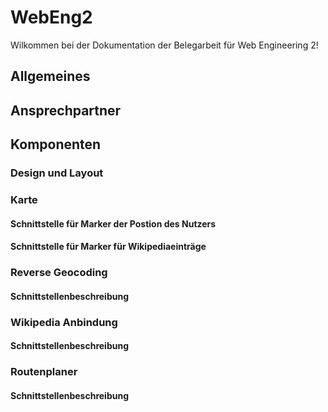 # WebEng2
Wilkommen bei der Dokumentation der Belegarbeit für Web Engineering 2!

## Allgemeines

## Ansprechpartner

## Komponenten 

### Design und Layout

### Karte

#### Schnittstelle für Marker der Postion des Nutzers

#### Schnittstelle für Marker für Wikipediaeinträge

### Reverse Geocoding

#### Schnittstellenbeschreibung

### Wikipedia Anbindung

#### Schnittstellenbeschreibung

### Routenplaner 

#### Schnittstellenbeschreibung
